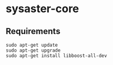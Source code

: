 # sysaster-core

## Requirements

```
sudo apt-get update
sudo apt-get upgrade
sudo apt-get install libboost-all-dev
```
